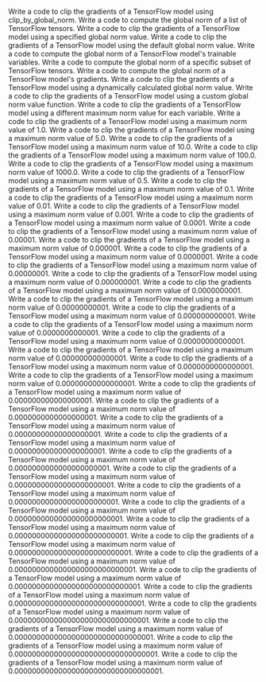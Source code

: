 Write a code to clip the gradients of a TensorFlow model using clip_by_global_norm.
Write a code to compute the global norm of a list of TensorFlow tensors.
Write a code to clip the gradients of a TensorFlow model using a specified global norm value.
Write a code to clip the gradients of a TensorFlow model using the default global norm value.
Write a code to compute the global norm of a TensorFlow model's trainable variables.
Write a code to compute the global norm of a specific subset of TensorFlow tensors.
Write a code to compute the global norm of a TensorFlow model's gradients.
Write a code to clip the gradients of a TensorFlow model using a dynamically calculated global norm value.
Write a code to clip the gradients of a TensorFlow model using a custom global norm value function.
Write a code to clip the gradients of a TensorFlow model using a different maximum norm value for each variable.
Write a code to clip the gradients of a TensorFlow model using a maximum norm value of 1.0.
Write a code to clip the gradients of a TensorFlow model using a maximum norm value of 5.0.
Write a code to clip the gradients of a TensorFlow model using a maximum norm value of 10.0.
Write a code to clip the gradients of a TensorFlow model using a maximum norm value of 100.0.
Write a code to clip the gradients of a TensorFlow model using a maximum norm value of 1000.0.
Write a code to clip the gradients of a TensorFlow model using a maximum norm value of 0.5.
Write a code to clip the gradients of a TensorFlow model using a maximum norm value of 0.1.
Write a code to clip the gradients of a TensorFlow model using a maximum norm value of 0.01.
Write a code to clip the gradients of a TensorFlow model using a maximum norm value of 0.001.
Write a code to clip the gradients of a TensorFlow model using a maximum norm value of 0.0001.
Write a code to clip the gradients of a TensorFlow model using a maximum norm value of 0.00001.
Write a code to clip the gradients of a TensorFlow model using a maximum norm value of 0.000001.
Write a code to clip the gradients of a TensorFlow model using a maximum norm value of 0.0000001.
Write a code to clip the gradients of a TensorFlow model using a maximum norm value of 0.00000001.
Write a code to clip the gradients of a TensorFlow model using a maximum norm value of 0.000000001.
Write a code to clip the gradients of a TensorFlow model using a maximum norm value of 0.0000000001.
Write a code to clip the gradients of a TensorFlow model using a maximum norm value of 0.00000000001.
Write a code to clip the gradients of a TensorFlow model using a maximum norm value of 0.000000000001.
Write a code to clip the gradients of a TensorFlow model using a maximum norm value of 0.0000000000001.
Write a code to clip the gradients of a TensorFlow model using a maximum norm value of 0.00000000000001.
Write a code to clip the gradients of a TensorFlow model using a maximum norm value of 0.000000000000001.
Write a code to clip the gradients of a TensorFlow model using a maximum norm value of 0.0000000000000001.
Write a code to clip the gradients of a TensorFlow model using a maximum norm value of 0.00000000000000001.
Write a code to clip the gradients of a TensorFlow model using a maximum norm value of 0.000000000000000001.
Write a code to clip the gradients of a TensorFlow model using a maximum norm value of 0.0000000000000000001.
Write a code to clip the gradients of a TensorFlow model using a maximum norm value of 0.00000000000000000001.
Write a code to clip the gradients of a TensorFlow model using a maximum norm value of 0.000000000000000000001.
Write a code to clip the gradients of a TensorFlow model using a maximum norm value of 0.0000000000000000000001.
Write a code to clip the gradients of a TensorFlow model using a maximum norm value of 0.00000000000000000000001.
Write a code to clip the gradients of a TensorFlow model using a maximum norm value of 0.000000000000000000000001.
Write a code to clip the gradients of a TensorFlow model using a maximum norm value of 0.0000000000000000000000001.
Write a code to clip the gradients of a TensorFlow model using a maximum norm value of 0.00000000000000000000000001.
Write a code to clip the gradients of a TensorFlow model using a maximum norm value of 0.000000000000000000000000001.
Write a code to clip the gradients of a TensorFlow model using a maximum norm value of 0.0000000000000000000000000001.
Write a code to clip the gradients of a TensorFlow model using a maximum norm value of 0.00000000000000000000000000001.
Write a code to clip the gradients of a TensorFlow model using a maximum norm value of 0.000000000000000000000000000001.
Write a code to clip the gradients of a TensorFlow model using a maximum norm value of 0.0000000000000000000000000000001.
Write a code to clip the gradients of a TensorFlow model using a maximum norm value of 0.00000000000000000000000000000001.
Write a code to clip the gradients of a TensorFlow model using a maximum norm value of 0.000000000000000000000000000000001.
Write a code to clip the gradients of a TensorFlow model using a maximum norm value of 0.0000000000000000000000000000000001.